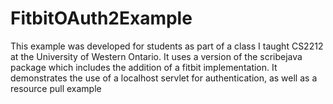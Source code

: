 # FitbitOAuth2Example
This example was developed for students as part of a class I taught CS2212 at the University of Western Ontario. It uses a version of the scribejava package which includes the addition of a fitbit implementation. It demonstrates the use of a localhost servlet for authentication, as well as a resource pull example

